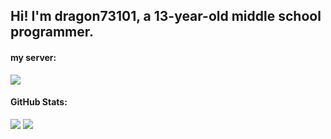 <h2>Hi! I'm dragon73101, a 13-year-old middle school programmer.</h2>

<h4>my server:</h4>

<a href="https://discord.gg/hrXXUeWgrn">
  <img src="https://dcbadge.vercel.app/api/server/hrXXUeWgrn"/>
</a>

<h4>GitHub Stats:</h4>

![](https://github-readme-stats.vercel.app/api?username=dragon731012&show=stars%20earned,commits,%20issues,%20contributed&type=bar)
![](https://github-readme-streak-stats.herokuapp.com/?user=dragon731012&theme=dark&hide_border=false)<br/>
